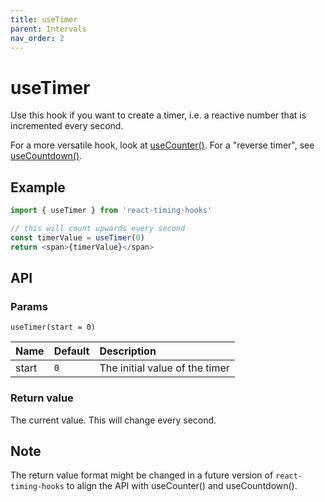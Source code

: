 ```yaml
---
title: useTimer
parent: Intervals
nav_order: 2
---
```


# useTimer

Use this hook if you want to create a timer, i.e. a reactive number that is incremented every second.

For a more versatile hook, look at [useCounter()](/react-timing-hooks/intervals-api/useCounter.html).
For a "reverse timer", see [useCountdown()](/react-timing-hooks/intervals-api/useCountdown.html).

## Example

```javascript
import { useTimer } from 'react-timing-hooks'

// this will count upwards every second
const timerValue = useTimer(0)
return <span>{timerValue}</span>
```

## API

### Params

`useTimer(start = 0)`

| Name     | Default | Description                                    |
|:---------|:--------|:-----------------------------------------------|
| start    | `0`     | The initial value of the timer                 |


### Return value

The current value. This will change every second.

## Note

The return value format might be changed in a future version of `react-timing-hooks` to
align the API with useCounter() and useCountdown().
